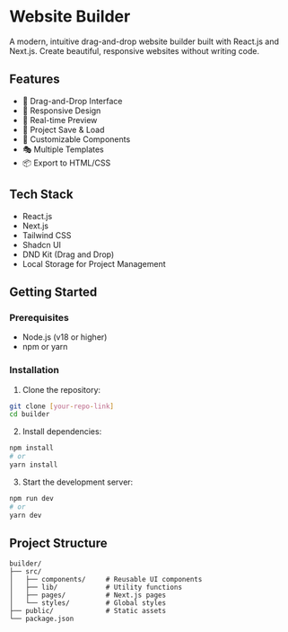 # Website Builder

A modern, intuitive drag-and-drop website builder built with React.js and Next.js. Create beautiful, responsive websites without writing code.

## Features

- 🎨 Drag-and-Drop Interface
- 📱 Responsive Design
- 🎯 Real-time Preview
- 💾 Project Save & Load
- 🔧 Customizable Components
- 🎭 Multiple Templates
- 📦 Export to HTML/CSS

## Tech Stack

- React.js
- Next.js
- Tailwind CSS
- Shadcn UI
- DND Kit (Drag and Drop)
- Local Storage for Project Management

## Getting Started

### Prerequisites

- Node.js (v18 or higher)
- npm or yarn

### Installation

1. Clone the repository:

```bash
git clone [your-repo-link]
cd builder
```

2. Install dependencies:

```bash
npm install
# or
yarn install
```

3. Start the development server:

```bash
npm run dev
# or
yarn dev
```

## Project Structure

```plaintext
builder/
├── src/
│   ├── components/     # Reusable UI components
│   ├── lib/            # Utility functions
│   ├── pages/          # Next.js pages
│   └── styles/         # Global styles
├── public/             # Static assets
└── package.json
